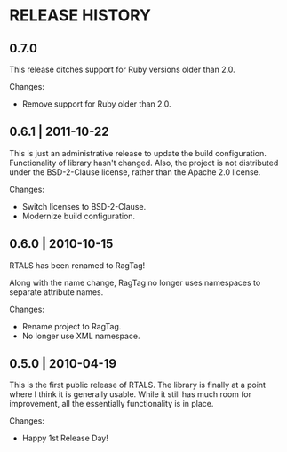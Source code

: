 # RELEASE HISTORY

## 0.7.0

This release ditches support for Ruby versions older than 2.0.

Changes:

* Remove support for Ruby older than 2.0.


## 0.6.1 | 2011-10-22

This is just an administrative release to update the build
configuration. Functionality of library hasn't changed. 
Also, the project is not distributed under the BSD-2-Clause
license, rather than the Apache 2.0 license.

Changes:

* Switch licenses to BSD-2-Clause.
* Modernize build configuration.


## 0.6.0 | 2010-10-15

RTALS has been renamed to RagTag!

Along with the name change, RagTag no longer uses namespaces to separate
attribute names.

Changes:

* Rename project to RagTag.
* No longer use XML namespace.


## 0.5.0 | 2010-04-19

This is the first public release of RTALS. The library is
finally at a point where I think it is generally usable.
While it still has much room for improvement, all the
essentially functionality is in place.

Changes:

* Happy 1st Release Day!

